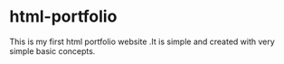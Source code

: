 # html-portfolio
This is my first html portfolio website .It is simple and created with very simple basic concepts.
